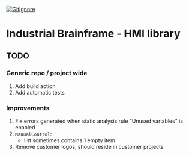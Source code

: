 [![GitIgnore](../../actions/workflows/GitIgnore.yml/badge.svg)](../../actions/workflows/GitIgnore.yml)

# Industrial Brainframe - HMI library

## TODO

### Generic repo / project wide

1. Add build action
1. Add automatic tests

### Improvements

1. Fix errors generated when static analysis rule "Unused variables" is enabled
1. `ManualControl`: 
	- list sometimes contains 1 empty item
1. Remove customer logos, should reside in customer projects





